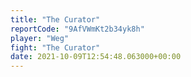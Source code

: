 ```yaml
---
title: "The Curator"
reportCode: "9AfVWmKt2b34yk8h"
player: "Weg"
fight: "The Curator"
date: 2021-10-09T12:54:48.063000+00:00
---
```

